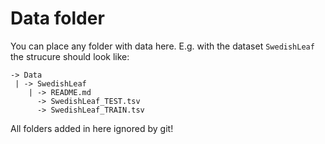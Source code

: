 # Data folder
You can place any folder with data here.
E.g. with the dataset `SwedishLeaf` the strucure should look like:
```
-> Data
 | -> SwedishLeaf
    | -> README.md
      -> SwedishLeaf_TEST.tsv
      -> SwedishLeaf_TRAIN.tsv
```
All folders added in here ignored by git!
